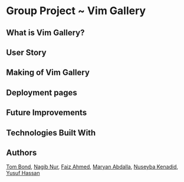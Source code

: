 # Group Project ~ Vim Gallery


## What is Vim Gallery?



## User Story

## Making of Vim Gallery

## Deployment pages

## Future Improvements

## Technologies Built With

## Authors
[Tom Bond](https://github.com/BondT1), [Nagib Nur](https://github.com/nagibnur), [Faiz Ahmed](https://github.com/faizahmed2002),
[Maryan Abdalla](https://github.com/maryanne3), [Nuseyba Kenadid](https://github.com/NazKena), [Yusuf Hassan](https://github.com/neverending1)


